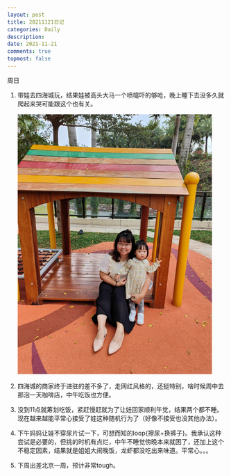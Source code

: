 ```yaml
---
layout: post
title: 20211121日记
categories: Daily
description: 
date: 2021-11-21
comments: true
topmost: false
---
```


周日

1. 带娃去四海城玩，结果娃被高头大马一个喷嚏吓的够呛，晚上睡下去没多久就爬起来哭可能跟这个也有关。

   <img src="https://raw.githubusercontent.com/bong860313/MyImage/main/202111212307357.png" alt="image-20211121230733871" style="zoom:67%;" />

2. 四海城的商家终于进驻的差不多了，走网红风格的，还挺特别，啥时候周中去那泡一天咖啡店，中午吃饭也方便。

3. 没到11点就筹划吃饭，紧赶慢赶就为了让娃回家顺利午觉，结果两个都不睡。现在越来越能平常心接受了娃这种随机行为了（好像不接受也没其他办法）。

4. 下午妈妈让娃不穿尿片试一下，可想而知的loop{擦尿+换裤子}。我承认这种尝试是必要的，但挑的时机有点烂，中午不睡觉傍晚本来就困了，还加上这个不稳定因素，结果就是姐姐大闹晚饭，龙虾都没吃出来味道。平常心。。。

5. 下周出差北京一周，预计非常tough。

   
